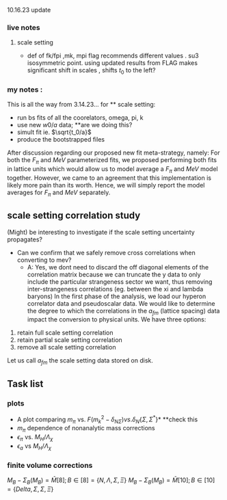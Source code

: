 10.16.23 update
### live notes 
1. scale setting 
	
	- def of fk/fpi ,mk, mpi flag recommends different values . su3 isosymmetric point. using updated results from FLAG makes significant shift in scales , shifts $t_0$ to the left?




### my notes : 
This is all the way from 3.14.23...
for ** scale setting:
- run bs fits of all the coorelators, omega, pi, k
- use new $w0/a$ data; **are we doing this?
- simult fit ie. $\sqrt{t_0/a}$
- produce the bootstrapped files

After discussion regarding our proposed new fit meta-strategy, namely:
For both the $F_\pi$ and $MeV$ parameterized fits, we proposed performing both fits in lattice units which would allow us to model average a $F_\pi$ and $MeV$ model together. However, we came to an agreement that this implementation is likely more pain than its worth. Hence, we will simply report the model averages for $F_\pi$ and $MeV$ separately. 

## scale setting correlation study ##
(Might) be interesting to investigate if the scale setting uncertainty propagates?
- Can we confirm that we safely remove cross correlations when converting to mev?
	- A: Yes, we dont need to discard the off diagonal elements of the correlation matrix because we can truncate the y data to only include the particular strangeness sector we want, thus removing inter-strangeness correlations (eg. between the xi and lambda baryons)
In the first phase of the analysis, we load our hyperon correlator data and pseudoscalar data. We would like to determine the degree to which the correlations in the $a_{fm}$ (lattice spacing) data impact the conversion to physical units. We have three options:
1. retain full scale setting correlation 
2. retain partial scale setting correlation 
3. remove all scale setting correlation 

Let us call $a_{fm}$ the scale setting data stored on disk. 

## Task list ##
### plots
- A plot comparing $m_\pi$ vs. $F(m_k^2 - \delta_{N\Sigma}) vs. \delta_N\{\Sigma,\Sigma^*\}*$   **check this
- $m_\pi$ dependence of nonanalytic mass corrections 
- $\epsilon_\pi$ vs. $M_H / \Lambda_\chi$
- $\epsilon_a$ vs $M_H / \Lambda_\chi$


### finite volume corrections

$M_B - \Sigma_B(M_B) = {\bar{M}[8]} ; B \in [8] = \{N,\Lambda,\Sigma,\Xi\}$
$M_B - \Sigma_B(M_B) = {\bar{M}[10]} ; B \in [10] = \{Delta,\Sigma,\Sigma,\Xi\}$






